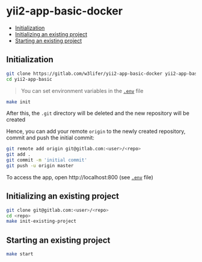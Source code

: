 # yii2-app-basic-docker

- [Initialization](#initialization)
- [Initializing an existing project](#initializing-an-existing-project)
- [Starting an existing project](#starting-an-existing-project)

## Initialization

``` sh
git clone https://gitlab.com/w3lifer/yii2-app-basic-docker yii2-app-basic
cd yii2-app-basic
```

> You can set environment variables in the [`.env`](.env) file

``` sh
make init
```

After this, the `.git` directory will be deleted and the new repository will be created

Hence, you can add your remote `origin` to the newly created repository, commit and push the initial commit:

``` sh
git remote add origin git@gitlab.com:<user>/<repo>
git add .
git commit -m 'initial commit'
git push -u origin master
```

To access the app, open http://localhost:800 (see [`.env`](.env) file)

## Initializing an existing project

``` sh
git clone git@gitlab.com:<user>/<repo>
cd <repo>
make init-existing-project
```

## Starting an existing project

``` sh
make start
```
